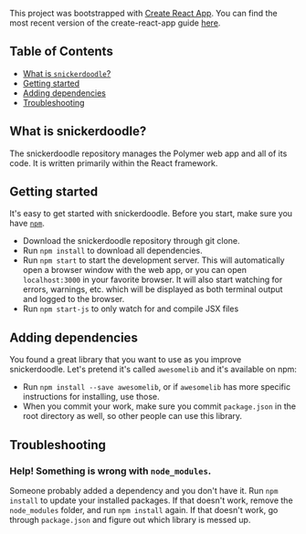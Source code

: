This project was bootstrapped with [Create React App](https://github.com/facebookincubator/create-react-app).
You can find the most recent version of the create-react-app guide [here](https://github.com/facebookincubator/create-react-app/blob/master/packages/react-scripts/template/README.md).

## Table of Contents

- [What is `snickerdoodle`?](#what-is-snickerdoodle)
- [Getting started](#getting-started)
- [Adding dependencies](#adding-dependencies)
- [Troubleshooting](#troubleshooting)

## What is snickerdoodle?

The snickerdoodle repository manages the Polymer web app and all of its code. It is written primarily within the React framework. 

## Getting started

It's easy to get started with snickerdoodle. Before you start, make sure you have [`npm`](https://www.npmjs.com/get-npm?utm_source=house&utm_medium=homepage&utm_campaign=free%20orgs&utm_term=Install%20npm).
* Download the snickerdoodle repository through git clone. 
* Run `npm install` to download all dependencies.
* Run `npm start` to start the development server. This will automatically open a browser window with the web app, or you can open `localhost:3000` in your favorite browser. It will also start watching for errors, warnings, etc. which will be displayed as both terminal output and logged to the browser.
* Run `npm start-js` to only watch for and compile JSX files

## Adding dependencies

You found a great library that you want to use as you improve snickerdoodle. Let's pretend it's called `awesomelib` and it's available on npm:
* Run `npm install --save awesomelib`, or if `awesomelib` has more specific instructions for installing, use those.
* When you commit your work, make sure you commit `package.json` in the root directory as well, so other people can use this library. 


## Troubleshooting
### Help! Something is wrong with `node_modules`. 

Someone probably added a dependency and you don't have it. Run `npm install` to update your installed packages. If that doesn't work, remove the `node_modules` folder, and run `npm install` again. If that doesn't work, go through `package.json` and figure out which library is messed up. 

